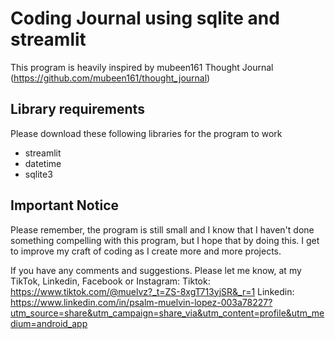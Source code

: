 # Coding Journal using sqlite and streamlit

This program is heavily inspired by mubeen161 Thought Journal (https://github.com/mubeen161/thought_journal)

## Library requirements
Please download these following libraries for the program to work
* streamlit
* datetime
* sqlite3

## Important Notice
Please remember, the program is still small and I know that I haven't done something compelling with this program, but I hope that by doing this. I get to improve my craft of coding as I create more and more projects.

If you have any comments and suggestions. Please let me know, at my TikTok, Linkedin, Facebook or Instagram:
Tiktok: https://www.tiktok.com/@muelvz?_t=ZS-8xgT713yjSR&_r=1
Linkedin: https://www.linkedin.com/in/psalm-muelvin-lopez-003a78227?utm_source=share&utm_campaign=share_via&utm_content=profile&utm_medium=android_app